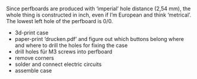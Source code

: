 Since perfboards are produced with ‘imperial’ hole distance (2,54 mm), the whole thing is constructed in inch, even if I’m European and think ‘metrical’. The lowest left hole of the perfboard is 0/0.

* 3d-print case
* paper-print ‘drucken.pdf’ and figure out which buttons belong where and where to drill the holes for fixing the case
* drill holes für M3 screws into perfboard 
* remove corners
* solder and connect electric circuits
* assemble case

